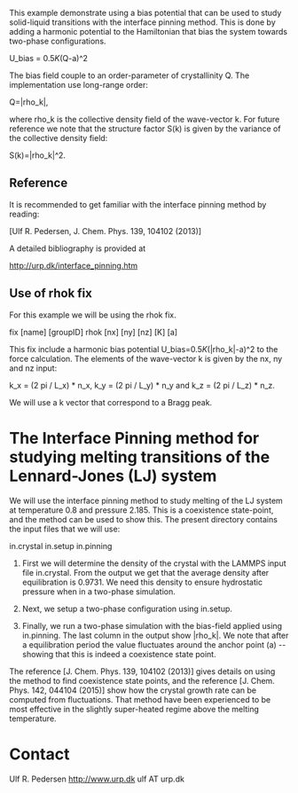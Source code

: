 This example demonstrate using a bias potential that can be used to study solid-liquid transitions 
with the interface pinning method. This is done by adding a harmonic potential to the Hamiltonian 
that bias the system towards two-phase configurations. 

  U_bias = 0.5*K*(Q-a)^2

The bias field couple to an order-parameter of crystallinity Q. The implementation use long-range order:

  Q=|rho_k|, 

where rho_k is the collective density field of the wave-vector k. 
For future reference we note that the structure factor S(k) is given by the variance of the collective density field: 

  S(k)=|rho_k|^2.

## Reference

It is recommended to get familiar with the interface pinning method by reading:

  [Ulf R. Pedersen, J. Chem. Phys. 139, 104102 (2013)] 

A detailed bibliography is provided at

  <http://urp.dk/interface_pinning.htm>

## Use of rhok fix

For this example we will be using the rhok fix.

   fix [name] [groupID] rhok [nx] [ny] [nz] [K] [a]

This fix include a harmonic bias potential U_bias=0.5*K*(|rho_k|-a)^2 to the force calculation.
The elements of the wave-vector k is given by the nx, ny and nz input: 

  k_x = (2 pi / L_x) * n_x, k_y = (2 pi / L_y) * n_y and k_z = (2 pi / L_z) * n_z. 

We will use a k vector that correspond to a Bragg peak.

# The Interface Pinning method for studying melting transitions of the Lennard-Jones (LJ) system

We will use the interface pinning method to study melting of the LJ system
at temperature 0.8 and pressure 2.185. This is a coexistence state-point, and the method
can be used to show this. The present directory contains the input files that we will use:

  in.crystal
  in.setup
  in.pinning

1. First we will determine the density of the crystal with the LAMMPS input file in.crystal.
  From the output we get that the average density after equilibration is 0.9731. 
  We need this density to ensure hydrostatic pressure when in a two-phase simulation.

2. Next, we setup a two-phase configuration using in.setup.

3. Finally, we run a two-phase simulation with the bias-field applied using in.pinning.
  The last column in the output show |rho_k|. We note that after a equilibration period
  the value fluctuates around the anchor point (a) -- showing that this is indeed a coexistence
  state point.

The reference [J. Chem. Phys. 139, 104102 (2013)] gives details on using the method to find coexistence state points,
and the reference [J. Chem. Phys. 142, 044104 (2015)] show how the crystal growth rate can be computed from fluctuations.
That method have been experienced to be most effective in the slightly super-heated regime above the melting temperature.

# Contact

  Ulf R. Pedersen
  http://www.urp.dk
  ulf AT urp.dk
